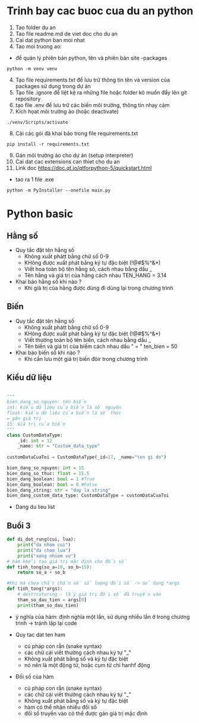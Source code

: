 # Trinh bay cac buoc cua du an python
1. Tao folder du an
2. Tao file readme.md de viet doc cho du an
3. Cai dat python ban moi nhat
4. Tao moi truong ao: 
- để quản lý phiên bản python, tên và phiên bản site -packages
```commandline
python -m venv venv
``` 
4. Tạo file requirements.txt để lưu trữ thông tin tên và version của packages sử dụng trong dự án
5. Tạo file .ignore để liệt kệ ra những file hoặc folder kô muốn đẩy lên git repository
6. tạo file .env để lưu trữ các biến môi trường, thông tin nhạy cảm
7. Kích họat môi trường ảo (hoặc deactivate)
```commandline
./venv/Scripts/activate
```
8. Cài các gói đã khai báo trong file requirements.txt
```commandline
pip install -r requirements.txt
```
9. Gán môi trường ảo cho dự án (setup interpreter)
10. Cai dat cac extensions can thiet cho du an
11. Link doc https://doc.qt.io/qtforpython-5/quickstart.html
- tao ra 1 file .exe 
```commandline
python -m PyInstaller --onefile main.py
```

# Python basic
## Hằng số
- Quy tắc đặt tên hằng số
    + Không xuất phátt bằng chữ số 0-9
    + KHông được xuất phát bằng ký tự đặc biệt (!@#$%^&*)
    + Viết hoa toàn bộ tên hằng số, cách nhau bằng dấu _
    + Tên hằng và giá trị của hằng cách nhau TEN_HANG = 3.14
- Khai báo hằng số khi nào ?
    + Khi giá trị của hằng được dùng đi dùng lại trong chương trình

## Biến 
- Quy tắc đặt tên hằng số
    + Không xuất phátt bằng chữ số 0-9
    + KHông được xuất phát bằng ký tự đặc biệt (!@#$%^&*)
    + Viết thường toàn bộ tên biến, cách nhau bằng dấu _
    + Tên biến và giá trị của biếm cách nhau dấu " = " ten_bien = 50 
- Khai báo biến số khi nào ?
    + Khi cần lưu một giá trị biến đôir trong chương trình

## Kiểu dữ liệu
```python

"""
bien_dang_so_nguyen: tên biến
int: kiểu dữ liệu của biến là số nguyên
float: kiểu dữ liệu của biến là số thực
= gán giá trị
15: Giá trị của biến
"""
class CustomDataType:
    _id: int = 12
    _name: str = "Custom_data_type"
    
customDataCuaToi = CustomDataType(_id=17, _name="ten gi do")

bien_dang_so_nguyen: int = 15
bien_dang_so_thuc: float = 15.5
bien_dang_boolean: bool = 1 #True
bien_dang_boolean: bool = 0 #False
bien_dang_string: str = "day la string"
bien_dang_custom_data_type: CustomDataType = customDataCuaToi

```

- Dang du lieu list


## Buổi 3
```python
def di_dot_rung(cui, lua):
    print("da nhom cui")
    print("da cham lua")
    print("xong nhiem vu")
# hàm khởi tạo giá trị mặc định cho đối số
def tinh_tong(so_a=10, so_b=15):
    return so_a + so_b

#Khi mà chưa chắc chắn về số lượng đối số -> sử dụng *args
def tinh_tong(*args):
    # destrcuturing - lấy giá trị đối số đã truyền vào 
    tham_so_dau_tien = args[0]
    print(tham_so_dau_tien)


```
- ý nghĩa của hàm: định nghĩa một lần, sử dụng nhiều lần ở trong chương trình -> tránh lặp lại code
- Quy tac dat ten ham 
    + cú pháp con rắn (snake syntax)
    + các chữ cái viết thường cách nhau ký tự "_"
    + Không xuất phát bằng số và ký tự đặc biệt
    + nó nên là một động từ, hoặc cụm từ chỉ hanhf động 

- Đối số của hàm
    + cú pháp con rắn (snake syntax)
    + các chữ cái viết thường cách nhau ký tự "_"
    + Không xuất phát bằng số và ký tự đặc biệt
    + hàm có thể nhận nhiều đối số
    + đối số truyền vào có thể được gán giá trị mặc định
